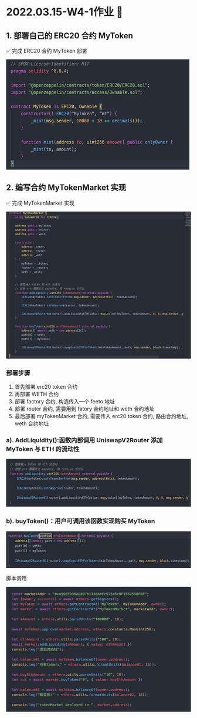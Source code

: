 # 2022.03.15-W4-1作业 📔

## 1. 部署自己的 ERC20 合约 MyToken

✅ 完成 ERC20 合约 MyToken 部署

  <img style="width:500px;height:300px" src="./2022-03-22-14-36-05.png"  alt="见根目录图片"/>

## 2. 编写合约 MyTokenMarket 实现

✅ 完成 MyTokenMarket 实现

<img style="width:600px;height:400px" src="./2022-03-22-14-37-16.png"  alt="见根目录图片"/>

### 部署步骤
1. 首先部署 erc20 token 合约
2. 再部署 WETH 合约
3. 部署 factory 合约, 构造传入一个 feeto 地址
4. 部署 router 合约, 需要用到 fatory 合约地址和 weth 合约地址
5. 最后部署 myTokenMarket 合约, 需要传入 erc20 token 合约, 路由合约地址, weth 合约地址

### a). AddLiquidity():函数内部调用 UniswapV2Router 添加 MyToken 与 ETH 的流动性

<img style="width:600px;height:130px" src="./2022-03-22-14-39-11.png"  alt="见根目录图片"/>

### b). buyToken()：用户可调用该函数实现购买 MyToken

<img style="width:600px;height:100px" src="./2022-03-22-14-40-11.png"  alt="见根目录图片"/>

脚本调用

<img style="width:600px;height:340px" src="./2022-03-22-16-23-24.png"  alt="见根目录图片"/>
